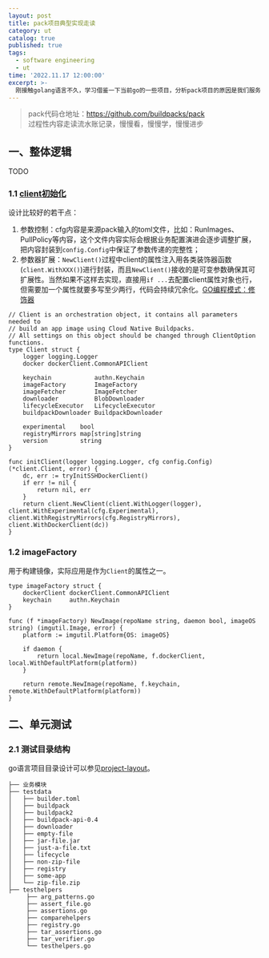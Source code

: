 ```yaml
---
layout: post
title: pack项目典型实现走读
category: ut
catalog: true
published: true
tags:
  - software engineering
  - ut
time: '2022.11.17 12:00:00'
excerpt: >-
  刚接触golang语言不久，学习借鉴一下当前go的一些项目，分析pack项目的原因是我们服务中使用应用模型，有各类工具行和文件渲染，所以参考学习pack项目是合适的。
---
```


> pack代码仓地址：https://github.com/buildpacks/pack  
> 过程性内容走读流水账记录，慢慢看，慢慢学，慢慢进步

## 一、整体逻辑
TODO

### 1.1 [client初始化](https://github.com/buildpacks/pack/blob/558ae9a3c7e51f1e4e15aaa54bf90e9ca7f164a8/cmd/cmd.go#L136-L142)
设计比较好的若干点：
1. 参数控制：cfg内容是来源pack输入的toml文件，比如：RunImages、PullPolicy等内容，这个文件内容实际会根据业务配置演进会逐步调整扩展，把内容封装到`config.Config`中保证了参数传递的完整性；
2. 参数器扩展：`NewClient()`过程中client的属性注入用各类装饰器函数(`client.WithXXX()`)进行封装，而且`NewClient()`接收的是可变参数确保其可扩展性。当然如果不这样去实现，直接用`if ...`去配置client属性对象也行，但需要加一个属性就要多写至少两行，代码会持续冗余化。[GO编程模式：修饰器](https://coolshell.cn/articles/17929.html)
~~~golang
// Client is an orchestration object, it contains all parameters needed to
// build an app image using Cloud Native Buildpacks.
// All settings on this object should be changed through ClientOption functions.
type Client struct {
    logger logging.Logger
    docker dockerClient.CommonAPIClient
    
    keychain            authn.Keychain
    imageFactory        ImageFactory
    imageFetcher        ImageFetcher
    downloader          BlobDownloader
    lifecycleExecutor   LifecycleExecutor
    buildpackDownloader BuildpackDownloader
    
    experimental    bool
    registryMirrors map[string]string
    version         string
}

func initClient(logger logging.Logger, cfg config.Config) (*client.Client, error) {
	dc, err := tryInitSSHDockerClient()
	if err != nil {
		return nil, err
	}
	return client.NewClient(client.WithLogger(logger), client.WithExperimental(cfg.Experimental), client.WithRegistryMirrors(cfg.RegistryMirrors), client.WithDockerClient(dc))
}
~~~

### 1.2 imageFactory
用于构建镜像，实际应用是作为`Client`的属性之一。
```golang
type imageFactory struct {
    dockerClient dockerClient.CommonAPIClient
    keychain     authn.Keychain
}

func (f *imageFactory) NewImage(repoName string, daemon bool, imageOS string) (imgutil.Image, error) {
    platform := imgutil.Platform{OS: imageOS}

    if daemon {
        return local.NewImage(repoName, f.dockerClient, local.WithDefaultPlatform(platform))
    }

    return remote.NewImage(repoName, f.keychain, remote.WithDefaultPlatform(platform))
}
```

## 二、单元测试

### 2.1 测试目录结构
go语言项目目录设计可以参见[project-layout](https://github.com/golang-standards/project-layout/blob/master/README_zh.md)。
``` shell
├── 业务模块
├── testdata
│   ├── builder.toml
│   ├── buildpack
│   ├── buildpack2
│   ├── buildpack-api-0.4
│   ├── downloader
│   ├── empty-file
│   ├── jar-file.jar
│   ├── just-a-file.txt
│   ├── lifecycle
│   ├── non-zip-file
│   ├── registry
│   ├── some-app
│   └── zip-file.zip
├── testhelpers
     ├── arg_patterns.go
     ├── assert_file.go
     ├── assertions.go
     ├── comparehelpers
     ├── registry.go
     ├── tar_assertions.go
     ├── tar_verifier.go
     └── testhelpers.go
```
